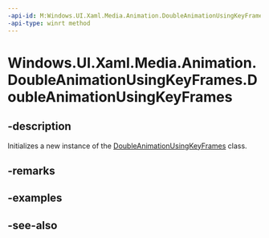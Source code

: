 ```yaml
---
-api-id: M:Windows.UI.Xaml.Media.Animation.DoubleAnimationUsingKeyFrames.#ctor
-api-type: winrt method
---
```


<!-- Method syntax
public DoubleAnimationUsingKeyFrames()
-->

# Windows.UI.Xaml.Media.Animation.DoubleAnimationUsingKeyFrames.DoubleAnimationUsingKeyFrames

## -description
Initializes a new instance of the [DoubleAnimationUsingKeyFrames](doubleanimationusingkeyframes.md) class.


## -remarks

## -examples

## -see-also
